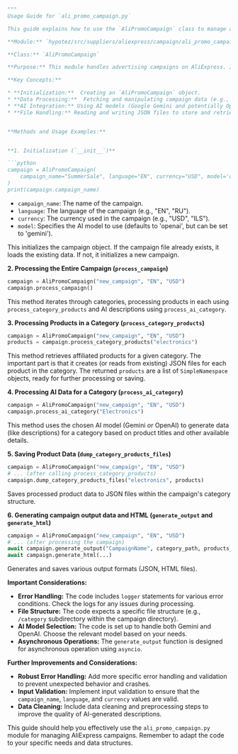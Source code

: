 ```python
"""
Usage Guide for `ali_promo_campaign.py`

This guide explains how to use the `AliPromoCampaign` class to manage advertising campaigns on AliExpress.  It covers initializing campaigns, processing data, generating AI-powered descriptions, and saving results.

**Module:** `hypotez/src/suppliers/aliexpress/campaign/ali_promo_campaign.py`

**Class:** `AliPromoCampaign`

**Purpose:** This module handles advertising campaigns on AliExpress. It processes category and product data, creates/edits JSON files, and leverages AI for campaign data generation.

**Key Concepts:**

* **Initialization:**  Creating an `AliPromoCampaign` object.
* **Data Processing:**  Fetching and manipulating campaign data (e.g., processing categories, products).
* **AI Integration:** Using AI models (Google Gemini and potentially OpenAI) to generate descriptions and other campaign information.
* **File Handling:** Reading and writing JSON files to store and retrieve campaign data.


**Methods and Usage Examples:**


**1. Initialization (`__init__`)**

```python
campaign = AliPromoCampaign(
    campaign_name="SummerSale", language="EN", currency="USD", model='openai'  # or 'gemini'
)
print(campaign.campaign_name)
```

   *   `campaign_name`: The name of the campaign.
   *   `language`: The language of the campaign (e.g., "EN", "RU").
   *   `currency`: The currency used in the campaign (e.g., "USD", "ILS").
   *   `model`: Specifies the AI model to use (defaults to 'openai', but can be set to 'gemini').

This initializes the campaign object. If the campaign file already exists, it loads the existing data.  If not, it initializes a new campaign.


**2. Processing the Entire Campaign (`process_campaign`)**

```python
campaign = AliPromoCampaign("new_campaign", "EN", "USD")
campaign.process_campaign()
```

This method iterates through categories, processing products in each using `process_category_products` and AI descriptions using `process_ai_category`.

**3. Processing Products in a Category (`process_category_products`)**

```python
campaign = AliPromoCampaign("new_campaign", "EN", "USD")
products = campaign.process_category_products("electronics")
```

This method retrieves affiliated products for a given category. The important part is that it creates (or reads from existing) JSON files for each product in the category.  The returned `products` are a list of `SimpleNamespace` objects, ready for further processing or saving.

**4. Processing AI Data for a Category (`process_ai_category`)**

```python
campaign = AliPromoCampaign("new_campaign", "EN", "USD")
campaign.process_ai_category("Electronics")
```

This method uses the chosen AI model (Gemini or OpenAI) to generate data (like descriptions) for a category based on product titles and other available details.


**5. Saving Product Data (`dump_category_products_files`)**

```python
campaign = AliPromoCampaign("new_campaign", "EN", "USD")
# ... (after calling process_category_products)
campaign.dump_category_products_files("electronics", products)
```

Saves processed product data to JSON files within the campaign's category structure.

**6. Generating campaign output data and HTML (`generate_output` and `generate_html`)**

```python
campaign = AliPromoCampaign("new_campaign", "EN", "USD")
# ... (after processing the campaign)
await campaign.generate_output("CampaignName", category_path, products_list)  # await for async call
await campaign.generate_html(...)
```

Generates and saves various output formats (JSON, HTML files).

**Important Considerations:**

*   **Error Handling:** The code includes `logger` statements for various error conditions.  Check the logs for any issues during processing.
*   **File Structure:** The code expects a specific file structure (e.g., `/category` subdirectory within the campaign directory).
*   **AI Model Selection:** The code is set up to handle both Gemini and OpenAI.  Choose the relevant model based on your needs.
*   **Asynchronous Operations:** The `generate_output` function is designed for asynchronous operation using `asyncio`.


**Further Improvements and Considerations:**

* **Robust Error Handling:** Add more specific error handling and validation to prevent unexpected behavior and crashes.
* **Input Validation:** Implement input validation to ensure that the `campaign_name`, `language`, and `currency` values are valid.
* **Data Cleaning:** Include data cleaning and preprocessing steps to improve the quality of AI-generated descriptions.

This guide should help you effectively use the `ali_promo_campaign.py` module for managing AliExpress campaigns. Remember to adapt the code to your specific needs and data structures.
```